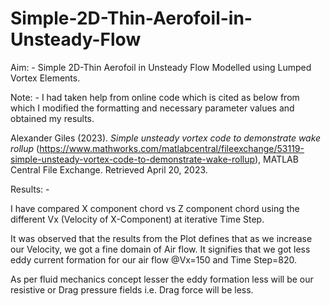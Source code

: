 # Simple-2D-Thin-Aerofoil-in-Unsteady-Flow
Aim: - Simple 2D-Thin Aerofoil in Unsteady Flow Modelled using Lumped Vortex Elements.

Note: -
I had taken help from online code which is cited as below from which I modified the formatting and necessary parameter values and obtained my results.

Alexander Giles (2023). _Simple unsteady vortex code to demonstrate wake rollup_ (https://www.mathworks.com/matlabcentral/fileexchange/53119-simple-unsteady-vortex-code-to-demonstrate-wake-rollup), MATLAB Central File Exchange. Retrieved April 20, 2023.

Results: -

I have compared X component chord vs Z component chord using the different Vx (Velocity of X-Component) at iterative Time Step.

It was observed that the results from the Plot defines that as we increase our Velocity, we got a fine domain of Air flow. It signifies that we got less eddy current    formation for our air flow @Vx=150 and Time Step=820.

As per fluid mechanics concept lesser the eddy formation less will be our resistive or Drag pressure fields i.e. Drag force will be less.

